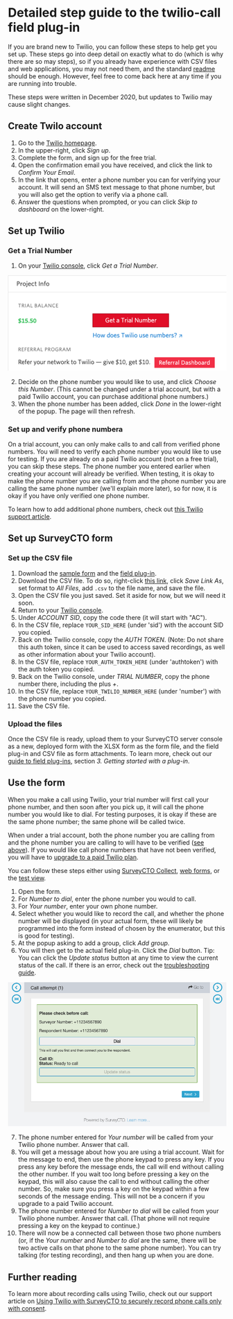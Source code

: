 # Detailed step guide to the twilio-call field plug-in

If you are brand new to Twilio, you can follow these steps to help get you set up. These steps go into deep detail on exactly what to do (which is why there are so may steps), so if you already have experience with CSV files and web applications, you may not need them, and the standard [readme](../README.md) should be enough. However, feel free to come back here at any time if you are running into trouble.

These steps were written in December 2020, but updates to Twilio may cause slight changes.

## Create Twilo account

1. Go to the [Twilio homepage](https://www.twilio.com/).
1. In the upper-right, click *Sign up*.
1. Complete the form, and sign up for the free trial.
1. Open the confirmation email you have received, and click the link to *Confirm Your Email*.
1. In the link that opens, enter a phone number you can for verifying your account. It will send an SMS text message to that phone number, but you will also get the option to verify via a phone call.
1. Answer the questions when prompted, or you can click *Skip to dashboard* on the lower-right.

## Set up Twilio

### Get a Trial Number

1. On your [Twilio console](https://www.twilio.com/console), click *Get a Trial Number*.

![Get a Trial Number](detailed_steps-images/get_pn.png)

2. Decide on the phone number you would like to use, and click *Choose this Number*. (This cannot be changed under a trial account, but with a paid Twilio account, you can purchase additional phone numbers.)
1. When the phone number has been added, click *Done* in the lower-right of the popup. The page will then refresh.

### Set up and verify phone numbera

On a trial account, you can only make calls to and call from verified phone numbers. You will need to verify each phone number you would like to use for testing. If you are already on a paid Twilio account (not on a free trial), you can skip these steps. The phone number you entered earlier when creating your account will already be verified. When testing, it is okay to make the phone number you are calling from and the phone number you are calling the same phone number (we'll explain more later), so for now, it is okay if you have only verified one phone number.

To learn how to add additional phone numbers, check out [this Twilio support article](https://support.twilio.com/hc/en-us/articles/223180048-Adding-a-Verified-Phone-Number-or-Caller-ID-with-Twilio).

## Set up SurveyCTO form

### Set up the CSV file

1. Download the [sample form](https://github.com/surveycto/twilio-call/blob/master/extras/sample-form/Sample%20form%20-%20Twilio%20call%20field%20plug-in.xlsx?raw=true) and the [field plug-in](https://github.com/surveycto/twilio-call/blob/master/twilio-call.fieldplugin.zip?raw=true).
1. Download the CSV file. To do so, right-click [this link](https://github.com/surveycto/twilio-call/raw/master/extras/sample-form/twilio_access.csv), click *Save Link As*, set format to *All Files*, add `.csv` to the file name, and save the file.
1. Open the CSV file you just saved. Set it aside for now, but we will need it soon.
1. Return to your [Twilio console](https://www.twilio.com/console).
1. Under *ACCOUNT SID*, copy the code there (it will start with "AC").
1. In the CSV file, replace `YOUR_SID_HERE` (under 'sid') with the account SID you copied.
1. Back on the Twilio console, copy the *AUTH TOKEN*. (Note: Do not share this auth token, since it can be used to access saved recordings, as well as other information about your Twilio account).
1. In the CSV file, replace `YOUR_AUTH_TOKEN_HERE` (under 'authtoken') with the auth token you copied.
1. Back on the Twilio console, under *TRIAL NUMBER*, copy the phone number there, including the plus *+*.
1. In the CSV file, replace `YOUR_TWILIO_NUMBER_HERE` (under 'number') with the phone number you copied.
1. Save the CSV file.

### Upload the files

Once the CSV file is ready, upload them to your SurveyCTO server console as a new, deployed form with the XLSX form as the form file, and the field plug-in and CSV file as form attachments. To learn more, check out our [guide to field plug-ins](https://support.surveycto.com/hc/en-us/articles/360045234534), section *3. Getting started with a plug-in*.

## Use the form

When you make a call using Twilio, your trial number will first call your phone number, and then soon after you pick up, it will call the phone number you would like to dial. For testing purposes, it is okay if these are the same phone number; the same phone will be called twice.

When under a trial account, both the phone number you are calling from and the phone number you are calling to will have to be verified ([see above](#set-up-and-verify-your-phone-numbers)). If you would like call phone numbers that have not been verified, you will have to [upgrade to a paid Twilio plan](https://support.twilio.com/hc/en-us/articles/223183208-Upgrading-to-a-paid-Twilio-Account).

You can follow these steps either using [SurveyCTO Collect](https://docs.surveycto.com/03-collecting-data/01-mobile-data-collection/01.mobile-collect.html), [web forms](https://docs.surveycto.com/03-collecting-data/02-web-data-collection/01.web-forms.html), or the [test view](https://docs.surveycto.com/02-designing-forms/01-core-concepts/02c.testing-forms.html).

1. Open the form.
1. For *Number to dial*, enter the phone number you would to call.
1. For *Your number*, enter your own phone number.
1. Select whether you would like to record the call, and whether the phone number will be displayed (in your actual form, these will likely be programmed into the form instead of chosen by the enumerator, but this is good for testing).
1. At the popup asking to add a group, click *Add group*.
1. You will then get to the actual field plug-in. Click the *Dial* button. Tip: You can click the *Update status* button at any time to view the current status of the call. If there is an error, check out the [troubleshooting guide](troubleshooting.md).

![Twilio field plug-in](detailed_steps-images/twilio_fpi.png)

7. The phone number entered for *Your number* will be called from your Twilio phone number. Answer that call.
1. You will get a message about how you are using a trial account. Wait for the message to end, then use the phone keypad to press any key. If you press any key before the message ends, the call will end without calling the other number. If you wait too long before pressing a key on the keypad, this will also cause the call to end without calling the other number. So, make sure you press a key on the keypad within a few seconds of the message ending. This will not be a concern if you upgrade to a paid Twilio account.
1. The phone number entered for *Number to dial* will be called from your Twilio phone number. Answer that call. (That phone will not require pressing a key on the keypad to continue.)
1. There will now be a connected call between those two phone numbers (or, if the *Your number* and *Number to dial* are the same, there will be two active calls on that phone to the same phone number). You can try talking (for testing recording), and then hang up when you are done.

## Further reading

To learn more about recording calls using Twilio, check out our support article on [Using Twilio with SurveyCTO to securely record phone calls only with consent](https://support.surveycto.com/hc/en-us/articles/360055415333).